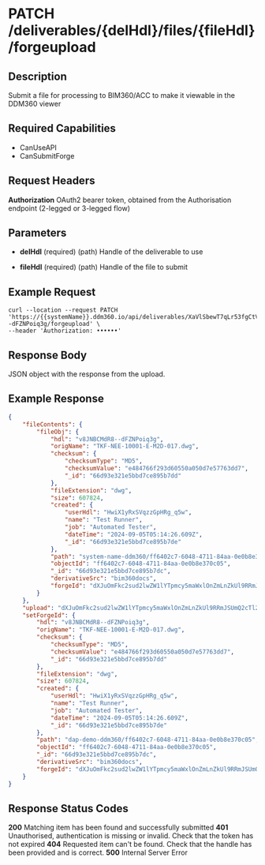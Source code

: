 # PATCH /deliverables/{delHdl}/files/{fileHdl}/forgeupload

## Description
Submit a file for processing to BIM360/ACC to make it viewable in the DDM360 viewer

## Required Capabilities
* CanUseAPI
* CanSubmitForge
## Request Headers

**Authorization** OAuth2 bearer token, obtained from the Authorisation endpoint (2-legged or 3-legged flow)

## Parameters
* **delHdl** (required) (path) Handle of the deliverable to use

* **fileHdl** (required) (path) Handle of the file to submit


## Example Request
```
curl --location --request PATCH 'https://{{systemName}}.ddm360.io/api/deliverables/XaVlSbewT7qLr53fgCtVgw/files/v8JNBCMdR8--dFZNPoiq3g/forgeupload' \
--header 'Authorization: ••••••'
```

## Response Body
JSON object with the response from the upload.

## Example Response
```JSON
{
    "fileContents": {
        "fileObj": {
            "hdl": "v8JNBCMdR8--dFZNPoiq3g",
            "origName": "TKF-NEE-10001-E-M2D-017.dwg",
            "checksum": {
                "checksumType": "MD5",
                "checksumValue": "e484766f293d60550a050d7e57763dd7",
                "_id": "66d93e321e5bbd7ce895b7dd"
            },
            "fileExtension": "dwg",
            "size": 607824,
            "created": {
                "userHdl": "HwiX1yRxSVqzzGpHRg_q5w",
                "name": "Test Runner",
                "job": "Automated Tester",
                "dateTime": "2024-09-05T05:14:26.609Z",
                "_id": "66d93e321e5bbd7ce895b7de"
            },
            "path": "system-name-ddm360/ff6402c7-6048-4711-84aa-0e0b8e370c05",
            "objectId": "ff6402c7-6048-4711-84aa-0e0b8e370c05",
            "_id": "66d93e321e5bbd7ce895b7dc",
            "derivativeSrc": "bim360docs",
            "forgeId": "dXJuOmFkc2sud2lwZW1lYTpmcy5maWxlOnZmLnZkUl9RRmJSUmQ2cTl2TlRQanFJV2c_dmVyc2lvbj02"
        }
    },
    "upload": "dXJuOmFkc2sud2lwZW1lYTpmcy5maWxlOnZmLnZkUl9RRmJSUmQ2cTl2TlRQanFJV2c_dmVyc2lvbj03",
    "setForgeId": {
        "hdl": "v8JNBCMdR8--dFZNPoiq3g",
        "origName": "TKF-NEE-10001-E-M2D-017.dwg",
        "checksum": {
            "checksumType": "MD5",
            "checksumValue": "e484766f293d60550a050d7e57763dd7",
            "_id": "66d93e321e5bbd7ce895b7dd"
        },
        "fileExtension": "dwg",
        "size": 607824,
        "created": {
            "userHdl": "HwiX1yRxSVqzzGpHRg_q5w",
            "name": "Test Runner",
            "job": "Automated Tester",
            "dateTime": "2024-09-05T05:14:26.609Z",
            "_id": "66d93e321e5bbd7ce895b7de"
        },
        "path": "dap-demo-ddm360/ff6402c7-6048-4711-84aa-0e0b8e370c05",
        "objectId": "ff6402c7-6048-4711-84aa-0e0b8e370c05",
        "_id": "66d93e321e5bbd7ce895b7dc",
        "derivativeSrc": "bim360docs",
        "forgeId": "dXJuOmFkc2sud2lwZW1lYTpmcy5maWxlOnZmLnZkUl9RRmJSUmQ2cTl2TlRQanFJV2c_dmVyc2lvbj03"
    }
}
```

## Response Status Codes
**200** Matching item has been found and successfully submitted
**401** Unauthorised, authentication is missing or invalid. Check that the token has not expired
**404** Requested item can't be found. Check that the handle has been provided and is correct.
**500** Internal Server Error


